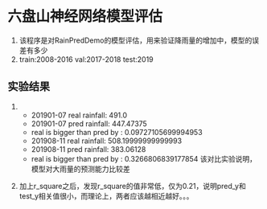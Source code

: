 # 六盘山神经网络模型评估
1. 该程序是对RainPredDemo的模型评估，用来验证降雨量的增加中，模型的误差有多少
2. train:2008-2016  val:2017-2018  test:2019
 
## 实验结果
1. * 201901-07 real rainfall:  491.0
   * 201901-07 pred rainfall:  447.47375
   * real is bigger than pred by : 0.09727105699994953 
   * 201908-11 real rainfall:  508.19999999999993
   * 201908-11 pred rainfall:  383.06128
   * real is bigger than pred by : 0.3266806839177854
    该对比实验说明，模型对大雨量的预测能力比较差

2. 加上r_square之后，发现r_square的值非常低，仅为0.21，说明pred_y和test_y相关值很小，而理论上，两者应该越相近越好。。。